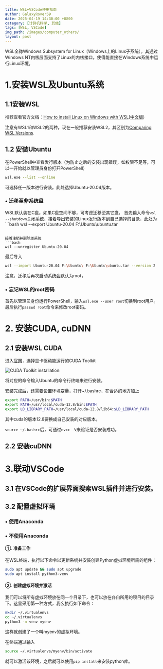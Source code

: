 ```yaml
---
title: WSL+VSCode使用指南
author: GalaxyRover59
date: 2025-04-19 14:30:00 +0800
category: [计算机科学, 其他]
tags: [WSL, VSCode]
img_path: /images/computer_others/
layout: post
---
```

WSL全称Windows Subsystem for Linux（Windows上的Linux子系统），其通过Windows NT内核层面支持了Linux的内核接口，使得能直接在Windows系统中运行Linux环境。

# 1.安装WSL及Ubuntu系统

## 1.1安装WSL

推荐查看官方文档：[How to install Linux on Windows with WSL](https://learn.microsoft.com/en-us/windows/wsl/install)([中文版](https://learn.microsoft.com/zh-cn/windows/wsl/install))

注意有WSL1和WSL2的两种，现在一般推荐安装WSL2，其区别为[Comparing WSL Versions](https://learn.microsoft.com/en-us/windows/wsl/compare-versions).

## 1.2 安装Ubuntu

在PowerShell中查看发行版本（为防止之后的安装出现错误，如权限不足等，可以一开始就以管理员身份打开PowerShell）
```bash
wsl.exe --list --online
```
可选择任一版本进行安装。此处选择Ubuntu-20.04版本。

### • 迁移至非系统盘

WSL默认装在C盘，如果C盘空间不够，可考虑迁移至其它盘。
首先输入命令`wsl --shutdown`关闭系统，接着导出安装的Linux发行版本到自己选择的目录，此处为```bash
wsl --export Ubuntu-20.04 F:\Ubuntu\ubuntu.tar
```

接着注销并删除原系统
```bash
wsl --unregister Ubuntu-20.04
```

最后导入
```bash
wsl --import Ubuntu-20.04 F:\Ubuntu\ F:\Ubuntu\ubuntu.tar --version 2
```

注意，迁移后再次启动系统会默认为root，

### • 忘记WSL的root密码

首先以管理员身份运行PowerShell，输入`wsl.exe --user root`切换到root用户。最后执行`passwd root`命令来修改root密码。


# 2. 安装CUDA, cuDNN

## 2.1 安装WSL CUDA

进入[官网](https://developer.nvidia.com/cuda-toolkit-archive)，选择显卡驱动能运行的CUDA Toolkit

![CUDA Toolkit installation](CUDA_Toolkit.png "CUDA Toolkit安装选项")

将对应的命令输入Ubuntu的命令行终端来进行安装。

安装完成后，还需要设置环境变量，打开~/.bashrc，在合适的地方加上
```bash
export PATH=/usr/bin:$PATH
export PATH=/usr/local/cuda-12.8/bin:$PATH
export LD_LIBRARY_PATH=/usr/local/cuda-12.8/lib64:$LD_LIBRARY_PATH
```
其中cuda的版本12.8要换成自己安装的对应版本。

`source ~/.bashrc`后，可通过`nvcc -V`来验证是否安装成功。

## 2.2 安装cuDNN

# 3.联动VSCode

## 3.1 在VSCode的扩展界面搜索WSL插件并进行安装。

## 3.2 配置虚拟环境

### • 使用Anaconda

### • 不使用Anaconda

#### ①. 准备工作

在WSL终端，执行以下命令以更新系统并安装创建Python虚拟环境所需的组件：
```bash
sudo apt update && sudo apt upgrade
sudo apt install python3-venv
```

#### ②. 创建虚拟环境并激活

我们可以将所有虚拟环境放在同一个目录下，也可以放在各自所用的项目的目录下。这里采用第一种方式，我么执行如下命令：
```bash
mkdir ~/.virtualenvs
cd ~/.virtualenvs
python3 -m venv myenv
```
这样就创建了一个叫myenv的虚拟环境。

在终端通过输入
```bash
source ~/.virtualenvs/myenv/bin/activate
```
就可以激活该环境，之后就可以使用`pip install`来安装python库。
